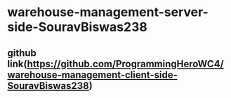 # warehouse-management-server-side-SouravBiswas238
## github link(https://github.com/ProgrammingHeroWC4/warehouse-management-client-side-SouravBiswas238)
